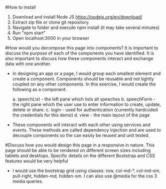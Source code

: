 #How to install
1. Download and install Node JS https://nodejs.org/en/download/
2. Extract zip file or clone git repository.
3. Navigate to folder and execute npm install (it may take several minutes)
4. Run "npm start"
5. Open localhost:3000 in your browser


#How would you decompose this page into components? It is important to discuss the purpose of each of the components you have identified. It is also important to discuss how these components interact and exchange data with one another.

- In designing an app or a page, I would group each smallest element and create a component. Components should be reusable and not tightly coupled on any other components. In this exercise, I would create the following as a component.
	
	a. speechList - the left pane which lists all speeches
	b. speechForm - the right pane which the user use to enter information to create, update, delete or share.
	c. login - used for authentication (currently hardcoded the credentials for this demo)
	d. view - the main layout of the page

- These components will interact with each other using services and events. These methods are called dependency injection and are used to decouple components so the can easily be reused and unit tested.

#Discuss how you would design this page in a responsive in nature. This page should be able to be rendered on different screen sizes including tablets and desktops. Specific details on the different Bootstrap and CSS features would be very helpful

- I would use the bootstrap grid using classes: row, col-md-*, col-md-sm, pull-right, hidden-md, hidden-sm. I can also use @media for the css 3 media queries.